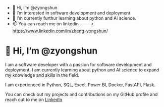 - 👋 Hi, I’m @zyongshun
- 👀 I’m interested in software development and deployment
- 🌱 I’m currently furthur learning about python and AI science.
- 📫 You can reach me on linkedin ----> https://www.linkedin.com/in/zheng-yongshun/


# 👋 Hi, I’m @zyongshun

I am a software developer with a passion for software development and deployment. I am currently learning about python and AI science to expand my knowledge and skills in the field.

I am experienced in Python, SQL, Excel, Power BI, Docker, FastAPI, Flask.

You can check out my projects and contributions on my GitHub profile and reach out to me on [LinkedIn](https://www.linkedin.com/in/zheng-yongshun/)

<!---
zyongshun/zyongshun is a ✨ special ✨ repository because its `README.md` (this file) appears on your GitHub profile.
You can click the Preview link to take a look at your changes.
--->
